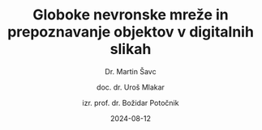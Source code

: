 ---
date: "2024-08-12" 
version: "0.1.1"
lastUpdate: "2024-09-04 16:00:00"
layout: "course"
id: "GNMPODS"
permalink: "GNMPODS"
author:
- "Dr. Martin Šavc"
- "doc. dr. Uroš Mlakar"
- "izr. prof. dr. Božidar Potočnik"
contact: "uros.mlakar@um.si"
notifyData:
  - notifyEmail: "uros.mlakar@um.si"
    notify: true
  - notifyEmail: "nina.murks@um.si"
    notify: true
title: "Globoke nevronske mreže in prepoznavanje objektov v digitalnih slikah"
image: "https://images.unsplash.com/photo-1517148815978-75f6acaaf32c"
type: "Krajše izobraževanje s preverjanjem (pilotno mikrodokazilo)"
field:
- "KLASIUS-P-16 (0610)"
keywords:
- "globoke nevronske mreže"
- "zaznavanje objektov"
- "lokalizacija objektov"
- "vrednotenje uspešnosti"
- "digitalne slike"
- "računalniški vid"
intended:
- "zaposleni na področju KLASIUS"
- "vsi"
difficulty: "Začetni nivo"
requisite: "Uvod v Python za neprogramerje"
description: |
    Udeleženci bodo spoznali teoretične in praktične osnove delovanja ter uporabe globokih nevronskih mrež. Omejili se bodo na reševanje problemov zaznavanja in lokaliziranja objektov v digitalnih posnetkih. Naučili se bodo pripraviti učne podatke ter oceniti njihovo kvaliteto. S pomočjo učne množice bodo samostojno izvedli preprosto učenje globoke nevronske mreže. Iz nabora obstoječih arhitektur nevronskih mrež bodo zmožni izbrati najprimernejše za reševan problem. Razumeli bodo postopek učenja, ki ga bodo z najosnovnejšimi mehanizmi sposobni nadzorovati in prilagajati. Uspešnost učenja bodo ovrednotili z uveljavljenimi metrikami. Spoznali bodo še osnovne napotke za izboljšanje učenja nevronskih mrež. Naučeno globoko nevronsko mrežo bodo znali uporabiti za detektiranje in lokaliziranje objektov v poljubnih digitalnih posnetkih. Uspešnost delovanja nevronske mreže bodo ovrednotili kvalitativno in kvantitativno.
state: "1. pilotna izvedba"
execution: "Mešana"
ects: "1"
implementation: |
    Predavanja: 6 ur
    Vaje: 6 ur
    Samostojno delo: 18 ur
cType: "1"
executionStartDate: "2025-02-17"
executionData: |
    17. 2. 2025 ob 16:00 - 18.30h (Predavanja)
    21. 2. 2025 ob 16:00 - 18.30h (Vaje)
    24. 2. 2025 ob 16:00 - 18.30h (Predavanja)
    28. 2. 2025 ob 16:00 - 18.30h (Vaje)
    7. 3. 2025 ob 16:00 - 18.30h (Zagovor praktičnih nalog in preverjanje znanja)
executionDataShow: true
---